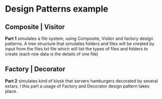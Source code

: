 # Design Patterns example
## Composite | Visitor
**Part 1** simulates a file system, using Composite, Visitor and factory design patterns.
A tree structure that simulates folders and files will be created by input from the files.txt file which will list the types of files and folders to create (each row data  is the details of one file)
## Factory | Decorator
**Part 2** simulates kind of kiosk that servers hamburgers decorated by several extars. I this part a usage of Factory and Decorator design pattern takes place.
